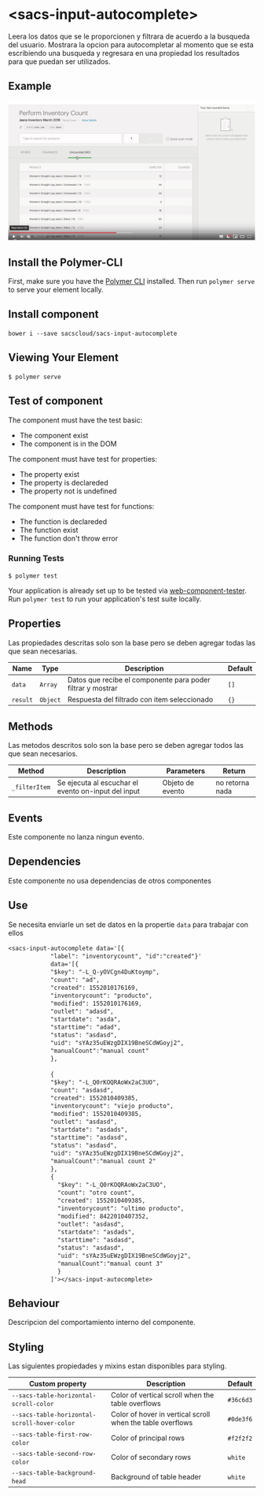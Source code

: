 # \<sacs-input-autocomplete\>

Leera los datos que se le proporcionen y filtrara de acuerdo a la busqueda del usuario. Mostrara la opcion para autocompletar al momento que se esta escribiendo una busqueda y regresara en una propiedad los resultados para que puedan ser utilizados.

## Example

![Texto alternativo](autocomplete.gif)

## Install the Polymer-CLI

First, make sure you have the [Polymer CLI](https://www.npmjs.com/package/polymer-cli) installed. Then run `polymer serve` to serve your element locally.

## Install component

```
bower i --save sacscloud/sacs-input-autocomplete
```

## Viewing Your Element

```
$ polymer serve
```

## Test of component

The component must have the test basic:

- The component exist
- The component is in the DOM

The component must have test for properties:

- The property exist
- The property is declareded
- The property not is undefined

The component must have test for functions:

- The function is declareded
- The function exist
- The function don't throw error

### Running Tests

```
$ polymer test
```

Your application is already set up to be tested via [web-component-tester](https://github.com/Polymer/web-component-tester). Run `polymer test` to run your application's test suite locally.


## Properties

Las propiedades descritas solo son la base pero se deben agregar todas las que sean necesarias.

Name | Type | Description | Default
-----|-------------|---------|--------
`data` | `Array` | Datos que recibe el componente para poder filtrar y mostrar | `[]`
`result` | `Object` | Respuesta del filtrado con item seleccionado  | `{}`


## Methods

Las metodos descritos solo son la base pero se deben agregar todos las que sean necesarios.

Method | Description | Parameters | Return
-----|-------------|---------|------------
`_filterItem` | Se ejecuta al escuchar el evento on-input del input | Objeto de evento | no retorna nada


## Events

Este componente no lanza ningun evento.

## Dependencies

Este componente no usa dependencias de otros componentes

## Use

Se necesita enviarle un set de datos en la propertie `data` para trabajar con ellos

```
<sacs-input-autocomplete data='[{
            "label": "inventorycount", "id":"created"}' 
            data='[{
            "$key": "-L_Q-yOVCgn4DuKtoymp",
            "count": "ad",
            "created": 1552010176169,
            "inventorycount": "producto",
            "modified": 1552010176169,
            "outlet": "adasd",
            "startdate": "asda",
            "starttime": "adad",
            "status": "asdasd",
            "uid": "sYAz35uEWzgDIX19BneSCdWGoyj2",
            "manualCount":"manual count"
            },
            
            {
            "$key": "-L_Q0rKOQRAoWx2aC3UO",
            "count": "asdasd",
            "created": 1552010409385,
            "inventorycount": "viejo producto",
            "modified": 1552010409385,
            "outlet": "asdasd",
            "startdate": "asdads",
            "starttime": "asdasd",
            "status": "asdasd",
            "uid": "sYAz35uEWzgDIX19BneSCdWGoyj2",
            "manualCount":"manual count 2"
            },
            {
              "$key": "-L_Q0rKOQRAoWx2aC3UO",
              "count": "otro count",
              "created": 1552010409385,
              "inventorycount": "ultimo producto",
              "modified": 8422010407352,
              "outlet": "asdasd",
              "startdate": "asdads",
              "starttime": "asdasd",
              "status": "asdasd",
              "uid": "sYAz35uEWzgDIX19BneSCdWGoyj2",
              "manualCount":"manual count 3"
              }
            ]'></sacs-input-autocomplete>
```

## Behaviour

Descripcion del comportamiento interno del componente.

## Styling

Las siguientes propiedades y mixins estan disponibles para styling.

Custom property | Description | Default
----------------|-------------|----------
`--sacs-table-horizontal-scroll-color` | Color of vertical scroll when the table overflows  | `#36c6d3`
`--sacs-table-horizontal-scroll-hover-color` | Color of hover in vertical scroll when the table overflows | `#0de3f6`
`--sacs-table-first-row-color` | Color of principal rows | `#f2f2f2`
`--sacs-table-second-row-color` | Color of secondary rows | `white`
`--sacs-table-background-head` | Background of table header | `white`

